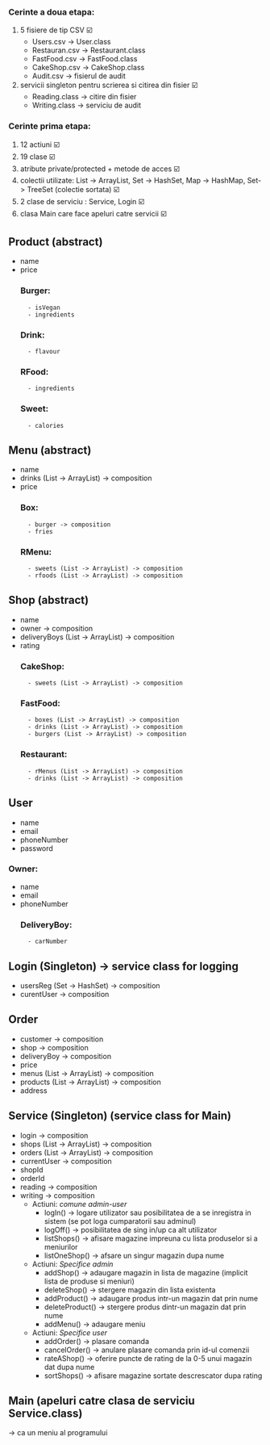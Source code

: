 ### Cerinte a doua etapa:
1. 5 fisiere de tip CSV :ballot_box_with_check:
    - Users.csv -> User.class
    - Restauran.csv -> Restaurant.class
    - FastFood.csv -> FastFood.class
    - CakeShop.csv -> CakeShop.class
    - Audit.csv -> fisierul de audit
2. servicii singleton pentru scrierea si citirea din fisier :ballot_box_with_check:
    - Reading.class -> citire din fisier
    - Writing.class -> serviciu de audit

### Cerinte prima etapa:
1. 12 actiuni :ballot_box_with_check:
2. 19 clase :ballot_box_with_check:
3. atribute private/protected + metode de acces :ballot_box_with_check:
4. colectii utilizate: List -> ArrayList, Set -> HashSet, Map -> HashMap, Set-> TreeSet (colectie sortata) :ballot_box_with_check:
5. 2 clase de serviciu : Service, Login :ballot_box_with_check:
6. clasa Main care face apeluri catre servicii :ballot_box_with_check:

## Product (abstract)
- name
- price
    ### Burger:
        - isVegan
        - ingredients
    ### Drink:
        - flavour  
    ### RFood:
        - ingredients
    ### Sweet:
        - calories
## Menu (abstract)
- name
- drinks (List -> ArrayList) -> composition
- price 
    ### Box:
        - burger -> composition
        - fries
    ### RMenu: 
        - sweets (List -> ArrayList) -> composition
        - rfoods (List -> ArrayList) -> composition
## Shop (abstract)
- name
- owner -> composition
- deliveryBoys (List -> ArrayList) -> composition
- rating
    ### CakeShop:
        - sweets (List -> ArrayList) -> composition
    ### FastFood:
        - boxes (List -> ArrayList) -> composition
        - drinks (List -> ArrayList) -> composition
        - burgers (List -> ArrayList) -> composition
    ### Restaurant:
        - rMenus (List -> ArrayList) -> composition
        - drinks (List -> ArrayList) -> composition
## User
- name
- email
- phoneNumber
- password
### Owner:
- name
- email
- phoneNumber
    ### DeliveryBoy:
        - carNumber
       
## Login (Singleton) -> service class for logging
- usersReg (Set -> HashSet) -> composition
- curentUser -> composition

## Order
- customer -> composition
- shop -> composition
- deliveryBoy  -> composition
- price
- menus (List -> ArrayList) -> composition
- products (List -> ArrayList) -> composition
- address

## Service (Singleton) (service class for Main)
- login -> composition
- shops (List -> ArrayList) -> composition
- orders (List -> ArrayList) -> composition
- currentUser -> composition
- shopId
- orderId
- reading -> composition
- writing -> composition
    - Actiuni: *comune admin-user*
        - logIn() -> logare utilizator sau posibilitatea de a se inregistra in sistem (se pot loga cumparatorii sau adminul)
        - logOff() -> posibilitatea de sing in/up ca alt utilizator 
        - listShops() -> afisare magazine impreuna cu lista produselor si a meniurilor 
        - listOneShop() -> afsare un singur magazin dupa nume
    - Actiuni: *Specifice admin*
        - addShop() -> adaugare magazin in lista de magazine (implicit lista de produse si meniuri)
        - deleteShop() -> stergere magazin din lista existenta
        - addProduct() -> adaugare produs intr-un magazin dat prin nume
        - deleteProduct() -> stergere produs dintr-un magazin dat prin nume
        - addMenu() -> adaugare meniu
    - Actiuni: *Specifice user* 
        - addOrder() -> plasare comanda
        - cancelOrder() -> anulare plasare comanda prin id-ul comenzii
        - rateAShop() -> oferire puncte de rating de la 0-5 unui magazin dat dupa nume
        - sortShops() -> afisare magazine sortate descrescator dupa rating

## Main (apeluri catre clasa de serviciu Service.class)
-> ca un meniu al programului